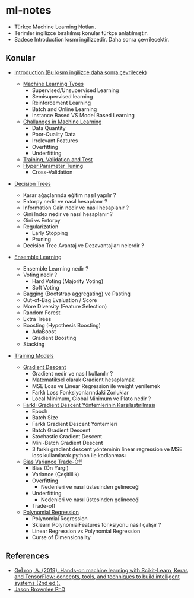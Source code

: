 # ml-notes

- Türkçe Machine Learning Notları.
- Terimler ingilizce bırakılmış konular türkçe anlatılmıştır.
- Sadece Introduction kısmı ingilizcedir. Daha sonra çevrilecektir.

## Konular ##

- [Introduction (Bu kısım ingilizce daha sonra çevrilecek)](https://github.com/berkedilekoglu/machine-learning/tree/main/notes/introduction)
    - [Machine Learning Types](https://github.com/berkedilekoglu/machine-learning/tree/main/notes/introduction/machine_learning_types)
        - Supervised/Unsupervised Learning
        - Semisupervised learning
        - Reinforcement Learning
        - Batch and Online Learning
        - Instance Based VS Model Based Learning
    - [Challanges in Machine Learning](https://github.com/berkedilekoglu/machine-learning/tree/main/notes/introduction/challenges#challenges-in-machine-learning)
        - Data Quantity
        - Poor-Quality Data
        - Irrelevant Features
        - Overfitting
        - Underfitting
    - [Training, Validation and Test](https://github.com/berkedilekoglu/machine-learning/tree/main/notes/introduction/train_test_validation)
    - [Hyper Parameter Tuning](https://github.com/berkedilekoglu/machine-learning/tree/main/notes/introduction/hyper_parameter_tuning)
        - Cross-Validation
    
- [Decision Trees](https://github.com/berkedilekoglu/machine-learning/blob/main/notes/Decision_Trees/README.md#decision-trees)
    - Karar ağaçlarında eğitim nasıl yapılır ?
    - Entorpy nedir ve nasıl hesaplanır ?
    - Information Gain nedir ve nasıl hesaplanır ?
    - Gini Index nedir ve nasıl hesaplanır ?
    - Gini vs Entorpy
    - Regularization
        - Early Stopping
        - Pruning
    - Decision Tree Avantaj ve Dezavantajları nelerdir ?
    
- [Ensemble Learning](https://github.com/berkedilekoglu/machine-learning/tree/main/notes/Ensemble_Learning#ensemble-learning)
    - Ensemble Learning nedir ?
    - Voting nedir ?
        - Hard Voting (Majority Voting)
        - Soft Voting
    - Bagging (Bootstrap aggregating) ve Pasting
    - Out-of-Bag Evaluation / Score
    - More Diversity (Feature Selection)
    - Random Forest
    - Extra Trees
    - Boosting (Hypothesis Boosting)
        - AdaBoost
        - Gradient Boosting
    - Stacking
- [Training Models](https://github.com/berkedilekoglu/machine-learning/tree/main/notes/Training_Models#training-models)
    - [Gradient Descent](https://github.com/berkedilekoglu/machine-learning/tree/main/notes/Gradient_Descent)
        - Gradient nedir ve nasıl kullanılır ?
        - Matematiksel olarak Gradient hesaplamak
        - MSE Loss ve Linear Regression ile weight yenilemek
        - Farklı Loss Fonksiyonlarındaki Zorluklar
        - Local Minimum, Global Minimum ve Plato nedir ?
    - [Farklı Gradient Descent Yöntemlerinin Karşılaştırılması](https://github.com/berkedilekoglu/machine-learning/tree/main/notes/Training_Models/Batch_Stochastic_Mini_Batch_GD#farkl%C4%B1-gradient-descent-y%C3%B6ntemlerinin-kar%C5%9F%C4%B1la%C5%9Ft%C4%B1r%C4%B1lmas%C4%B1)
        - Epoch
        - Batch Size
        - Farklı Gradient Descent Yöntemleri
        - Batch Gradient Descent
        - Stochastic Gradient Descent
        - Mini-Batch Gradient Descent
        - 3 farklı gradient descent yönteminin linear regression ve MSE loss kullanılarak python ile kodlanması
    - [Bias Variance Trade-Off](https://github.com/berkedilekoglu/machine-learning/tree/main/notes/Training_Models/Bias_Variance_Overfitting_Underfitting#bias-variance-tradeoff)
        - Bias (Ön Yargı)
        - Variance (Çeşitlilik)
        - Overfitting 
            - Nedenleri ve nasıl üstesinden gelineceği
        - Underfitting
            - Nedenleri ve nasıl üstesinden gelineceği
        - Trade-off
    - [Polynomial Regression](https://github.com/berkedilekoglu/machine-learning/blob/main/notes/Training_Models/Polynomial_Regression/Readme.md#regression)
        - Polynomial Regression
        - Sklearn PolynomialFeatures fonksiyonu nasıl çalışır ?
        - Linear Regression vs Polynomial Regression
        - Curse of Dimensionality
        

## References
- [GeÌ ron, A. (2019). Hands-on machine learning with Scikit-Learn, Keras and TensorFlow: concepts, tools, and techniques to build intelligent systems (2nd ed.).](https://www.oreilly.com/library/view/hands-on-machine-learning/9781492032632/)
- [Jason Brownlee PhD](https://machinelearningmastery.com/)